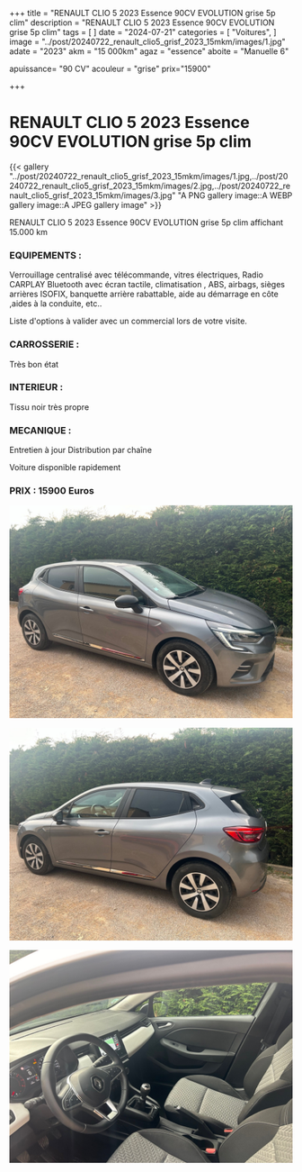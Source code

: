+++
title = "RENAULT CLIO 5 2023 Essence 90CV EVOLUTION grise 5p clim"
description = "RENAULT CLIO 5 2023 Essence 90CV EVOLUTION grise 5p clim"
tags = [
]
date = "2024-07-21"
categories = [
    "Voitures",
]
image = "../post/20240722_renault_clio5_grisf_2023_15mkm/images/1.jpg"
adate = "2023"
akm = "15 000km"
agaz = "essence"
aboite = "Manuelle 6"

apuissance= "90 CV"
acouleur = "grise"
prix="15900"

+++

# RENAULT CLIO 5 2023 Essence 90CV EVOLUTION grise 5p clim

{{< gallery "../post/20240722_renault_clio5_grisf_2023_15mkm/images/1.jpg,../post/20240722_renault_clio5_grisf_2023_15mkm/images/2.jpg,../post/20240722_renault_clio5_grisf_2023_15mkm/images/3.jpg" "A PNG gallery image::A WEBP gallery image::A JPEG gallery image" >}}


RENAULT CLIO 5 2023 Essence 90CV EVOLUTION grise 5p clim affichant 15.000 km


### EQUIPEMENTS :
Verrouillage centralisé avec télécommande, vitres électriques, Radio CARPLAY Bluetooth avec écran tactile, climatisation , ABS, airbags, sièges arrières ISOFIX, banquette arrière rabattable, aide au démarrage en côte ,aides à la conduite, etc..


Liste d'options à valider avec un commercial lors de votre visite.


### CARROSSERIE :
Très bon état 


### INTERIEUR :
Tissu noir très propre

### MECANIQUE :
Entretien à jour
Distribution par chaîne



Voiture disponible rapidement


### PRIX : 15900 Euros


<!-- more -->


![](images/1.jpg)

![](images/2.jpg)

![](images/3.jpg)

